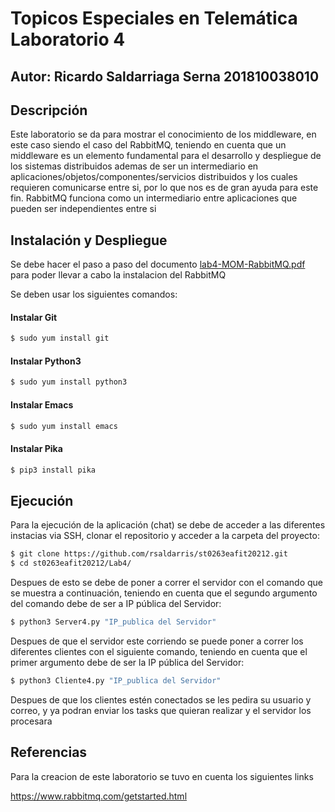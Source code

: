 
# Topicos Especiales en Telemática Laboratorio 4

## Autor: Ricardo Saldarriaga Serna 201810038010

## Descripción
Este laboratorio se da para mostrar el conocimiento de los middleware, en este caso siendo el caso del RabbitMQ, teniendo en cuenta que un middleware es un elemento fundamental para el desarrollo y despliegue de los sistemas distribuidos ademas de ser un intermediario en aplicaciones/objetos/componentes/servicios distribuidos y los cuales requieren comunicarse entre si, por lo que nos es de gran ayuda para este fin. RabbitMQ funciona como un intermediario entre aplicaciones que pueden ser independientes entre si

## Instalación y Despliegue
Se debe hacer el paso a paso del documento [lab4-MOM-RabbitMQ.pdf](https://github.com/rsaldarris/st0263eafit20212/files/7141083/lab4-MOM-RabbitMQ.pdf) para poder llevar a cabo la instalacion del RabbitMQ

Se deben usar los siguientes comandos:

#### Instalar Git
```sh
$ sudo yum install git
```

#### Instalar Python3
```sh
$ sudo yum install python3
```

#### Instalar Emacs
```sh
$ sudo yum install emacs
```

#### Instalar Pika
```sh
$ pip3 install pika
```

## Ejecución
Para la ejecución de la aplicación (chat) se debe de acceder a las diferentes instacias via SSH, clonar el repositorio y acceder a la carpeta del proyecto:

```sh
$ git clone https://github.com/rsaldarris/st0263eafit20212.git
$ cd st0263eafit20212/Lab4/
```


Despues de esto se debe de poner a correr el servidor con el comando que se muestra a continuación, teniendo en cuenta que el segundo argumento del comando debe de ser a IP pública del Servidor:

```sh
$ python3 Server4.py "IP_publica del Servidor"
```

Despues de que el servidor este corriendo se puede poner a correr los diferentes clientes con el siguiente comando, teniendo en cuenta que el primer argumento debe de ser la IP pública del Servidor:
```sh
$ python3 Cliente4.py "IP_publica del Servidor"
```

Despues de que los clientes estén conectados se les pedira su usuario y correo, y ya podran enviar los tasks que quieran realizar y el servidor los procesara


## Referencias

Para la creacion de este laboratorio se tuvo en cuenta los siguientes links

https://www.rabbitmq.com/getstarted.html

